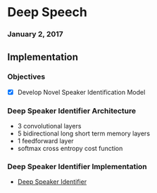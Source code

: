 # Deep Speech
### January 2, 2017

## Implementation

### Objectives

* [x] Develop Novel Speaker Identification Model

### Deep Speaker Identifier Architecture

* 3 convolutional layers
* 5 bidirectional long short term memory layers
* 1 feedforward layer
* softmax cross entropy cost function

### Deep Speaker Identifier Implementation

* [Deep Speaker Identifier](../code/dsi.py)
